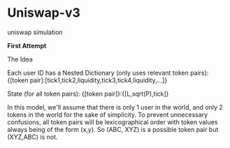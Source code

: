 # Uniswap-v3
uniswap simulation

**First Attempt**

The Idea

Each user ID has a Nested Dictionary (only uses relevant token pairs): {[token pair]:[tick1,tick2,liquidity,tick3,tick4,liquidity,...]}

State (for all token pairs): {[token pair]}:{[L,sqrt(P),tick]}

In this model, we'll assume that there is only 1 user in the world, and only 2 tokens in the world for the sake of simplicity. To prevent unnecessary confusions, all token pairs will be lexicographical order with token values always being of the form (x,y). So (ABC, XYZ) is a possible token pair but (XYZ,ABC) is not.

